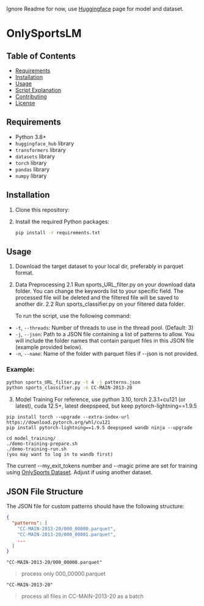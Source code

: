 Ignore Readme for now, use [Huggingface](https://huggingface.co/collections/Chrisneverdie/onlysports-66b3e5cf595eb81220cc27a6) page for model and dataset.

# OnlySportsLM

## Table of Contents
- [Requirements](#requirements)
- [Installation](#installation)
- [Usage](#usage)
- [Script Explanation](#script-explanation)
- [Contributing](#contributing)
- [License](#license)

## Requirements

- Python 3.8+
- `huggingface_hub` library
- `transformers` library
- `datasets` library
- `torch` library
- `pandas` library
- `numpy` library

## Installation

1. Clone this repository:
   
2. Install the required Python packages:
   ```bash
   pip install -r requirements.txt
   ```
## Usage
1. Download the target dataset to your local dir, preferably in parquet format.
   
2. Data Preprocessing
   2.1 Run sports_URL_filter.py on your download data folder. You can change the keywords list to your specific field. The processed file will be deleted and the filtered file will be saved to another dir.
   2.2 Run sports_classifier.py on your filtered data folder.
   
   To run the script, use the following command:
- `-t`, `--threads`: Number of threads to use in the thread pool. (Default: 3)
- `-j`, `--json`: Path to a JSON file containing a list of patterns to allow. You will include the folder names that contain parquet files in this JSON file (example provided below).
- `-n`, `--name`: Name of the folder with parquet files if --json is not provided.

### Example:

```bash
python sports_URL_filter.py -t 4 -j patterns.json
python sports_classifier.py -n CC-MAIN-2013-20
```

3. Model Training
For reference, use python 3.10, torch 2.3.1+cu121 (or latest), cuda 12.5+, latest deepspeed, but keep pytorch-lightning==1.9.5
```
pip install torch --upgrade --extra-index-url https://download.pytorch.org/whl/cu121
pip install pytorch-lightning==1.9.5 deepspeed wandb ninja --upgrade

cd model_training/
./demo-training-prepare.sh
./demo-training-run.sh
(you may want to log in to wandb first)
```
The current --my_exit_tokens number and --magic prime are set for training using [OnlySports Dataset](https://huggingface.co/datasets/Chrisneverdie/OnlySports_Dataset). Adjust if using another dataset.

## JSON File Structure

The JSON file for custom patterns should have the following structure:

```json
{
  "patterns": [
    "CC-MAIN-2013-20/000_00000.parquet",
    "CC-MAIN-2013-20/000_00001.parquet",
    ...
  ]
}
```
```"CC-MAIN-2013-20/000_00000.parquet"```

> process only 000_00000.parquet
> 
```"CC-MAIN-2013-20"```
> process all files in CC-MAIN-2013-20 as a batch
